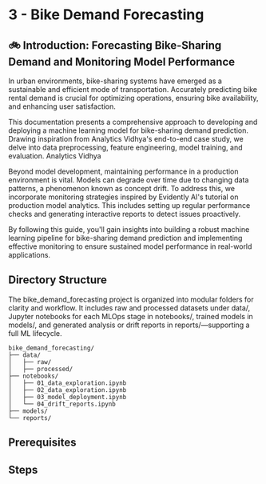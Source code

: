 # 3 - Bike Demand Forecasting

## 🚲 Introduction: Forecasting Bike-Sharing Demand and Monitoring Model Performance

In urban environments, bike-sharing systems have emerged as a sustainable and efficient mode of transportation. Accurately predicting bike rental demand is crucial for optimizing operations, ensuring bike availability, and enhancing user satisfaction.

This documentation presents a comprehensive approach to developing and deploying a machine learning model for bike-sharing demand prediction. Drawing inspiration from Analytics Vidhya's end-to-end case study, we delve into data preprocessing, feature engineering, model training, and evaluation. 
Analytics Vidhya

Beyond model development, maintaining performance in a production environment is vital. Models can degrade over time due to changing data patterns, a phenomenon known as concept drift. To address this, we incorporate monitoring strategies inspired by Evidently AI's tutorial on production model analytics. This includes setting up regular performance checks and generating interactive reports to detect issues proactively.

By following this guide, you'll gain insights into building a robust machine learning pipeline for bike-sharing demand prediction and implementing effective monitoring to ensure sustained model performance in real-world applications.

## Directory Structure

The bike_demand_forecasting project is organized into modular folders for clarity and workflow. It includes raw and processed datasets under data/, Jupyter notebooks for each MLOps stage in notebooks/, trained models in models/, and generated analysis or drift reports in reports/—supporting a full ML lifecycle.

```
bike_demand_forecasting/
├── data/
│   ├── raw/
│   ├── processed/
├── notebooks/
│   ├── 01_data_exploration.ipynb
│   ├── 02_data_exploration.ipynb
│   ├── 03_model_deployment.ipynb
│   └── 04_drift_reports.ipynb
├── models/
└── reports/
```

## Prerequisites

## Steps